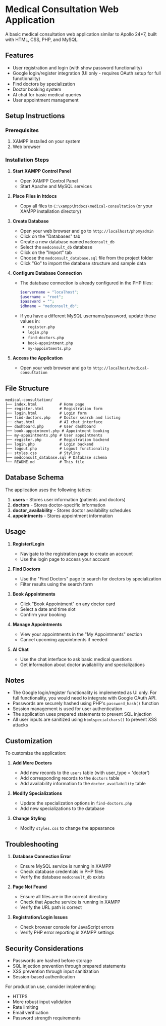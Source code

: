 # Medical Consultation Web Application

A basic medical consultation web application similar to Apollo 24*7, built with HTML, CSS, PHP, and MySQL.

## Features

- User registration and login (with show password functionality)
- Google login/register integration (UI only - requires OAuth setup for full functionality)
- Find doctors by specialization
- Doctor booking system
- AI chat for basic medical queries
- User appointment management

## Setup Instructions

### Prerequisites

1. XAMPP installed on your system
2. Web browser

### Installation Steps

1. **Start XAMPP Control Panel**
   - Open XAMPP Control Panel
   - Start Apache and MySQL services

2. **Place Files in htdocs**
   - Copy all files to `C:\xampp\htdocs\medical-consultation` (or your XAMPP installation directory)

3. **Create Database**
   - Open your web browser and go to `http://localhost/phpmyadmin`
   - Click on the "Databases" tab
   - Create a new database named `medconsult_db`
   - Select the `medconsult_db` database
   - Click on the "Import" tab
   - Choose the `medconsult_database.sql` file from the project folder
   - Click "Go" to import the database structure and sample data

4. **Configure Database Connection**
   - The database connection is already configured in the PHP files:
     ```php
     $servername = "localhost";
     $username = "root";
     $password = "";
     $dbname = "medconsult_db";
     ```
   - If you have a different MySQL username/password, update these values in:
     - `register.php`
     - `login.php`
     - `find-doctors.php`
     - `book-appointment.php`
     - `my-appointments.php`

5. **Access the Application**
   - Open your web browser and go to `http://localhost/medical-consultation`

## File Structure

```
medical-consultation/
├── index.html          # Home page
├── register.html       # Registration form
├── login.html          # Login form
├── find-doctors.php    # Doctor search and listing
├── chat.html           # AI chat interface
├── dashboard.php       # User dashboard
├── book-appointment.php # Appointment booking
├── my-appointments.php # User appointments
├── register.php        # Registration backend
├── login.php           # Login backend
├── logout.php          # Logout functionality
├── styles.css          # Styling
├── medconsult_database.sql # Database schema
└── README.md           # This file
```

## Database Schema

The application uses the following tables:

1. **users** - Stores user information (patients and doctors)
2. **doctors** - Stores doctor-specific information
3. **doctor_availability** - Stores doctor availability schedules
4. **appointments** - Stores appointment information

## Usage

1. **Register/Login**
   - Navigate to the registration page to create an account
   - Use the login page to access your account

2. **Find Doctors**
   - Use the "Find Doctors" page to search for doctors by specialization
   - Filter results using the search form

3. **Book Appointments**
   - Click "Book Appointment" on any doctor card
   - Select a date and time slot
   - Confirm your booking

4. **Manage Appointments**
   - View your appointments in the "My Appointments" section
   - Cancel upcoming appointments if needed

5. **AI Chat**
   - Use the chat interface to ask basic medical questions
   - Get information about doctor availability and specializations

## Notes

- The Google login/register functionality is implemented as UI only. For full functionality, you would need to integrate with Google OAuth API.
- Passwords are securely hashed using PHP's `password_hash()` function
- Session management is used for user authentication
- The application uses prepared statements to prevent SQL injection
- All user inputs are sanitized using `htmlspecialchars()` to prevent XSS attacks

## Customization

To customize the application:

1. **Add More Doctors**
   - Add new records to the `users` table (with user_type = 'doctor')
   - Add corresponding records to the `doctors` table
   - Add availability information to the `doctor_availability` table

2. **Modify Specializations**
   - Update the specialization options in `find-doctors.php`
   - Add new specializations to the database

3. **Change Styling**
   - Modify `styles.css` to change the appearance

## Troubleshooting

1. **Database Connection Error**
   - Ensure MySQL service is running in XAMPP
   - Check database credentials in PHP files
   - Verify the database `medconsult_db` exists

2. **Page Not Found**
   - Ensure all files are in the correct directory
   - Check that Apache service is running in XAMPP
   - Verify the URL path is correct

3. **Registration/Login Issues**
   - Check browser console for JavaScript errors
   - Verify PHP error reporting in XAMPP settings

## Security Considerations

- Passwords are hashed before storage
- SQL injection prevention through prepared statements
- XSS prevention through input sanitization
- Session-based authentication

For production use, consider implementing:
- HTTPS
- More robust input validation
- Rate limiting
- Email verification
- Password strength requirements
